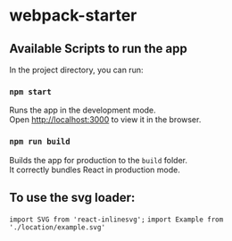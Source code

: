 # webpack-starter

## Available Scripts to run the app

In the project directory, you can run:

### `npm start`

Runs the app in the development mode.<br>
Open [http://localhost:3000](http://localhost:3000) to view it in the browser.

### `npm run build`

Builds the app for production to the `build` folder.<br>
It correctly bundles React in production mode.

## To use the svg loader:
`import SVG from 'react-inlinesvg';`
`import Example from './location/example.svg'`
